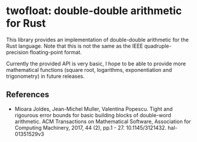 # twofloat: double-double arithmetic for Rust

This library provides an implementation of double-double arithmetic for the
Rust language. Note that this is not the same as the IEEE quadruple-precision
floating-point format.

Currently the provided API is very basic, I hope to be able to provide more
mathematical functions (square root, logarithms, exponentiation and
trigonometry) in future releases.

## References

* Mioara Joldes, Jean-Michel Muller, Valentina Popescu. Tight and rigourous
  error bounds for basic building blocks of double-word arithmetic. ACM
  Transactions on Mathematical Software, Association for Computing Machinery,
  2017, 44 (2), pp.1 - 27. 10.1145/3121432. hal-01351529v3

